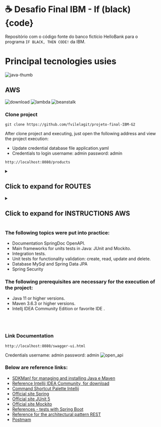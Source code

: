 # ☕ Desafio Final IBM - If (black) {code}

Repositório com o código fonte do banco fictício HelloBank para o programa `IF BLACK, THEN CODE!` da IBM.

# Principal tecnologies usies

![java-thumb](https://user-images.githubusercontent.com/47660967/191614389-6dad44c0-8b80-4f10-9a56-798c4f0db527.png)

## AWS

![download](https://user-images.githubusercontent.com/47660967/191612984-b7785003-a629-4475-9b25-9fe981f29947.png)
![lambda](https://user-images.githubusercontent.com/47660967/191613593-eff8d10e-742d-4f51-a273-2dbed90ff891.png)
![beanstalk](https://user-images.githubusercontent.com/47660967/191614166-8fc573b3-21c8-4101-8c29-a591c5b86460.png)

<h3>Clone project</h3>

```
git clone https://github.com/fvilelagit/projeto-final-IBM-G2

```
After clone project and executing, just open the following address and view the project execution:

* Update credential database file application.yaml
* Credentials to login username: admin password: admin

```
http://localhost:8080/products

```

<details>
  <summary> <h2>Click to expand for ROUTES</h2></summary> 
  

  
</details>

<details>
  <summary> <h2>Click to expand for INSTRUCTIONS AWS</h2></summary> 
  
  <h3>Clone project</h3>

  ```
  git clone https://github.com/leo-demetrio/store-cars

  ```
  
  ## EC2 com maquina para fazer deploy e executar testes da aplicação
  ![WhatsApp Image 2022-09-19 at 09 33 37](https://user-images.githubusercontent.com/47660967/191088717-e52eca39-43d0-4c3b-a9e7-721e0209bfb2.jpeg)
  
  ## RDS com banco de dados MySql configurado para receber as informações do HelloBank
  ![WhatsApp Image 2022-09-19 at 09 33 37 (1)](https://user-images.githubusercontent.com/47660967/191089176-78c72f69-016c-46d1-94cd-15de178f2d5f.jpeg)
  
  ## Topico do serviço sns configurado, para enviar notificações para os clientes via email e sms
  ![WhatsApp Image 2022-09-19 at 09 33 37 (2)](https://user-images.githubusercontent.com/47660967/191089499-489c74be-99c3-4c6e-b88c-717f1d7e51be.jpeg)
  
</details>

<h3>The following topics were put into practice:</h3>

* Documentation SpringDoc OpenAPI. 
* Main frameworks for units tests in Java: JUnit and Mockito. 
* Integration tests.
* Unit tests for functionality validation: create, read, update and delete.
* Database MySql and Spring Data JPA
* Spring Security


<h3>The following prerequisites are necessary for the execution of the project:</h3>

* Java 11 or higher versions.
* Maven 3.6.3 or higher versions.
* Intellj IDEA Community Edition or favorite IDE .

<br><br>

<h3>Link Documentation</h3>

```
http://localhost:8080/swagger-ui.html
```
Credentials username: admin   password: admin 
![open_api](https://user-images.githubusercontent.com/47660967/162837969-7d9dc0b3-fd0a-4a8b-ac7c-d2ed5e6ec90d.png)


<h3>Below are reference links:</h3>

* [SDKMan! for managing and installing Java e Maven](https://sdkman.io/)
* [Reference Intellij IDEA Community, for download](https://www.jetbrains.com/idea/download)
* [Command Shortcut Palette Intellij](https://resources.jetbrains.com/storage/products/intellij-idea/docs/IntelliJIDEA_ReferenceCard.pdf)
* [Official site Spring](https://spring.io/)
* [Official site JUnit 5](https://junit.org/junit5/docs/current/user-guide/)
* [Official site Mockito](https://site.mockito.org/)
* [References - tests with Spring Boot](https://www.baeldung.com/spring-boot-testing)
* [Reference for the architectural pattern REST](https://restfulapi.net/)
* [Postmam](https://www.postman.com/)


